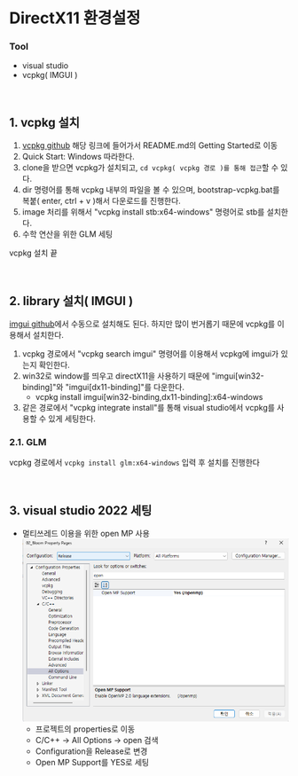 # DirectX11 환경설정
### Tool
- visual studio
- vcpkg( IMGUI )

<br>

## 1. vcpkg 설치
1. [vcpkg github](https://github.com/microsoft/vcpkg) 해당 링크에 들어가서 README.md의 Getting Started로 이동
2. Quick Start: Windows 따라한다.
3. clone을 받으면 vcpkg가 설치되고, `cd vcpkg( vcpkg 경로 )를 통해 접근`할 수 있다.
4. dir 명령어를 통해 vcpkg 내부의 파일을 볼 수 있으며, bootstrap-vcpkg.bat를 복붙( enter, ctrl + v )해서 다운로드를 진행한다.
5. image 처리를 위해서 "vcpkg install stb:x64-windows" 명령어로 stb를 설치한다.
6. 수학 연산을 위한 GLM 세팅

vcpkg 설치 끝

<br>

## 2. library 설치( IMGUI )
[imgui github](https://github.com/ocornut/imgui.git)에서 수동으로 설치해도 된다. 하지만 많이 번거롭기 때문에 vcpkg를 이용해서 설치한다.
1. vcpkg 경로에서 "vcpkg search imgui" 명령어를 이용해서 vcpkg에 imgui가 있는지 확인한다.
2. win32로 window를 띄우고 directX11을 사용하기 때문에 "imgui[win32-binding]"와 "imgui[dx11-binding]"를 다운한다.
   - vcpkg install imgui[win32-binding,dx11-binding]:x64-windows
3. 같은 경로에서 "vcpkg integrate install"를 통해 visual studio에서 vcpkg를 사용할 수 있게 세팅한다.

### 2.1. GLM
vcpkg 경로에서 `vcpkg install glm:x64-windows` 입력 후 설치를 진행한다<br>


<br>

## 3. visual studio 2022 세팅
- 멀티쓰레드 이용을 위한 open MP 사용
![openMP 사용](part1_images/openMP.png)
  - 프로젝트의 properties로 이동
  - C/C++ -> All Options -> open 검색
  - Configuration을 Release로 변경
  - Open MP Support를 YES로 세팅
